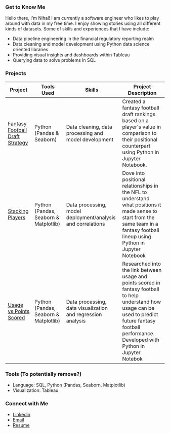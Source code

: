 ### Get to Know Me

Hello there, I'm Nihal! I am currently a software engineer who likes to play around with data in my free time. I enjoy showing stories using all different kinds of datasets. Some of skills and experiences that I have include:

- Data pipeline engineering in the financial regulatory reporting realm
- Data cleaning and model development using Python data science oriented libraries
- Providing visual insights and dashboards within Tableau
- Querying data to solve problems in SQL


### Projects
| Project | Tools Used | Skills | Project Description | 
|---|---|---|---|
|[Fantasy Football Draft Strategy](https://github.com/NihalSidhu/Value-Over-Replacement-FF-Strategy)|Python (Pandas & Seaborn)|Data cleaning, data processing and model development| Created a fantasy football draft rankings based on a player's value in comparison to their positional counterpart using Python in Jupyter Notebook.|
|[Stacking Players](https://github.com/NihalSidhu/Stacking-Players)|Python (Pandas, Seaborn & Matplotlib)|Data processing, model deployment/analysis and correlations| Dove into positional relationships in the NFL to understand what positions it made sense to start from the same team in a fantasy football lineup using Python in Jupyter Notebook|
|[Usage vs Points Scored](https://github.com/NihalSidhu/Usage-vs-Points)|Python (Pandas, Seaborn & Matplotlib)|Data processing, data visualization and regression analysis| Researched into the link between usage and points scored in fantasy football to help understand how usage can be used to predict future fantasy football performance. Developed with Python in Jupyter Notebok|



### Tools (To potentially remove?)

- Language: SQL, Python (Pandas, Seaborn, Matplotlib)
- Visualization: Tableau

### Connect with Me

- [Linkedin](https://www.linkedin.com/in/nihal-sidhu/)
- [Email](nihalsidhu1@gmail.com)
- [Resume]()

<!--
**NihalSidhu/NihalSidhu** is a ✨ _special_ ✨ repository because its `README.md` (this file) appears on your GitHub profile.

Here are some ideas to get you started:

- 🔭 I’m currently working on ...
- 🌱 I’m currently learning ...
- 👯 I’m looking to collaborate on ...
- 🤔 I’m looking for help with ...
- 💬 Ask me about ...
- 📫 How to reach me: ...
- 😄 Pronouns: ...
- ⚡ Fun fact: ...
-->
